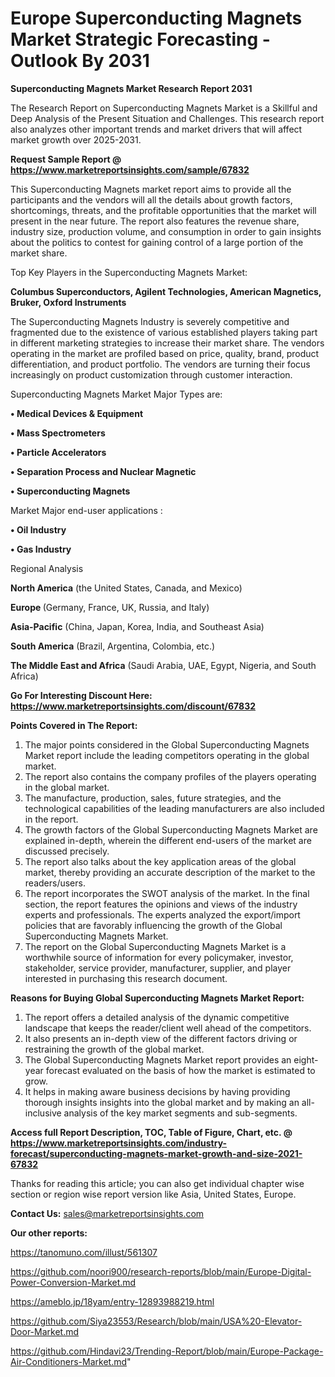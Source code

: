 # Europe Superconducting Magnets Market Strategic Forecasting - Outlook By 2031

<strong>Superconducting Magnets Market Research Report 2031</strong>

The Research Report on Superconducting Magnets Market is a Skillful and Deep Analysis of the Present Situation and Challenges. This research report also analyzes other important trends and market drivers that will affect market growth over 2025-2031.

<strong>Request Sample Report @ <a href=https://www.marketreportsinsights.com/sample/67832>https://www.marketreportsinsights.com/sample/67832</a></strong>

This Superconducting Magnets market report aims to provide all the participants and the vendors will all the details about growth factors, shortcomings, threats, and the profitable opportunities that the market will present in the near future. The report also features the revenue share, industry size, production volume, and consumption in order to gain insights about the politics to contest for gaining control of a large portion of the market share.

Top Key Players in the Superconducting Magnets Market:

<strong>Columbus Superconductors, Agilent Technologies, American Magnetics, Bruker, Oxford Instruments</strong>

The Superconducting Magnets Industry is severely competitive and fragmented due to the existence of various established players taking part in different marketing strategies to increase their market share. The vendors operating in the market are profiled based on price, quality, brand, product differentiation, and product portfolio. The vendors are turning their focus increasingly on product customization through customer interaction.

Superconducting Magnets Market Major Types are:

<strong>• Medical Devices & Equipment

• Mass Spectrometers

• Particle Accelerators

• Separation Process and Nuclear Magnetic

• Superconducting Magnets</strong>

Market Major end-user applications :

<strong>• Oil Industry

• Gas Industry</strong>

Regional Analysis

</u><strong><b>North America</b></strong> (the United States, Canada, and Mexico)

<strong><b>Europe </b></strong>(Germany, France, UK, Russia, and Italy)

<strong><b>Asia-Pacific</b></strong> (China, Japan, Korea, India, and Southeast Asia)

<strong><b>South America</b></strong> (Brazil, Argentina, Colombia, etc.)

<strong><b>The Middle East and Africa</b></strong> (Saudi Arabia, UAE, Egypt, Nigeria, and South Africa)

<strong>Go For Interesting Discount Here: <a href=https://www.marketreportsinsights.com/discount/67832>https://www.marketreportsinsights.com/discount/67832</a></strong>

<strong>Points Covered in The Report:</strong>
<ol>
  <li>The major points considered in the Global Superconducting Magnets Market report include the leading competitors operating in the global market.</li>
  <li>The report also contains the company profiles of the players operating in the global market.</li>
  <li>The manufacture, production, sales, future strategies, and the technological capabilities of the leading manufacturers are also included in the report.</li>
  <li>The growth factors of the Global Superconducting Magnets Market are explained in-depth, wherein the different end-users of the market are discussed precisely.</li>
  <li>The report also talks about the key application areas of the global market, thereby providing an accurate description of the market to the readers/users.</li>
  <li>The report incorporates the SWOT analysis of the market. In the final section, the report features the opinions and views of the industry experts and professionals. The experts analyzed the export/import policies that are favorably influencing the growth of the Global Superconducting Magnets Market.</li>
  <li>The report on the Global Superconducting Magnets Market is a worthwhile source of information for every policymaker, investor, stakeholder, service provider, manufacturer, supplier, and player interested in purchasing this research document.</li>
</ol>
<strong>Reasons for Buying Global Superconducting Magnets Market Report:</strong>

<ol>
  <li>The report offers a detailed analysis of the dynamic competitive landscape that keeps the reader/client well ahead of the competitors.</li>
  <li>It also presents an in-depth view of the different factors driving or restraining the growth of the global market.</li>
  <li>The Global Superconducting Magnets Market report provides an eight-year forecast evaluated on the basis of how the market is estimated to grow.</li>
  <li>It helps in making aware business decisions by having providing thorough insights insights into the global market and by making an all-inclusive analysis of the key market segments and sub-segments.</li>
</ol>
<strong>Access full Report Description, TOC, Table of Figure, Chart, etc. @ <a href=https://www.marketreportsinsights.com/industry-forecast/superconducting-magnets-market-growth-and-size-2021-67832>https://www.marketreportsinsights.com/industry-forecast/superconducting-magnets-market-growth-and-size-2021-67832</a></strong>


Thanks for reading this article; you can also get individual chapter wise section or region wise report version like Asia, United States, Europe.

<strong>Contact Us:</strong>
sales@marketreportsinsights.com

<strong>Our other reports:</strong>

<a href=https://tanomuno.com/illust/561307>https://tanomuno.com/illust/561307</a>

<a href=https://github.com/noori900/research-reports/blob/main/Europe-Digital-Power-Conversion-Market.md>https://github.com/noori900/research-reports/blob/main/Europe-Digital-Power-Conversion-Market.md</a>

<a href=https://ameblo.jp/18yam/entry-12893988219.html>https://ameblo.jp/18yam/entry-12893988219.html</a>

<a href=https://github.com/Siya23553/Research/blob/main/USA%20-Elevator-Door-Market.md>https://github.com/Siya23553/Research/blob/main/USA%20-Elevator-Door-Market.md</a>

<a href=https://github.com/Hindavi23/Trending-Report/blob/main/Europe-Package-Air-Conditioners-Market.md>https://github.com/Hindavi23/Trending-Report/blob/main/Europe-Package-Air-Conditioners-Market.md</a>"
